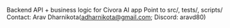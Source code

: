 Backend API + business logic for Civora AI app
Point to src/, tests/, scripts/
Contact: 
Arav Dharnikota(adharnikota@gmail.com; Discord: aravd80)


